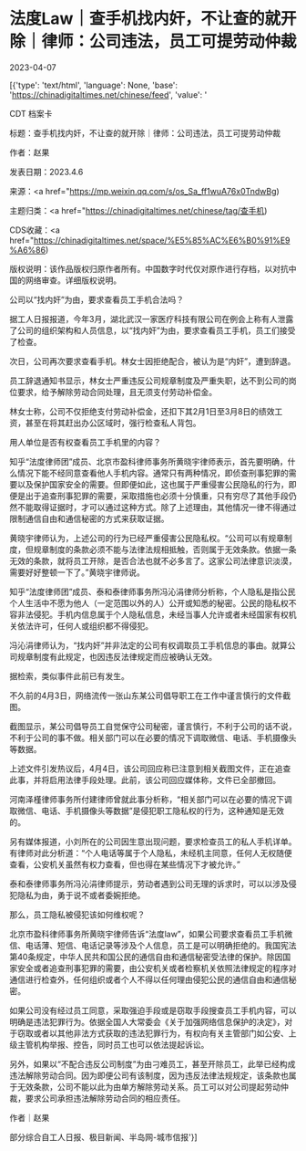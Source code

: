 # 法度Law｜查手机找内奸，不让查的就开除｜律师：公司违法，员工可提劳动仲裁

2023-04-07

[{'type': 'text/html', 'language': None, 'base': 'https://chinadigitaltimes.net/chinese/feed', 'value': '

CDT 档案卡

标题：查手机找内奸，不让查的就开除｜律师：公司违法，员工可提劳动仲裁

作者：赵果

发表日期：2023.4.6

来源：<a href="https://mp.weixin.qq.com/s/os_Sa_ff1wuA76x0TndwBg)

主题归类：<a href="https://chinadigitaltimes.net/chinese/tag/查手机)

CDS收藏：<a href="https://chinadigitaltimes.net/space/%E5%85%AC%E6%B0%91%E9%A6%86)

版权说明：该作品版权归原作者所有。中国数字时代仅对原作进行存档，以对抗中国的网络审查。详细版权说明。





公司以“找内奸”为由，要求查看员工手机合法吗？

据工人日报报道，今年3月，湖北武汉一家医疗科技有限公司在例会上称有人泄露了公司的组织架构和人员信息，以“找内奸”为由，要求查看员工手机，员工们接受了检查。

次日，公司再次要求查看手机。林女士因拒绝配合，被认为是“内奸”，遭到辞退。

员工辞退通知书显示，林女士严重违反公司规章制度及严重失职，达不到公司的岗位要求，给予解除劳动合同处理，且无须支付劳动补偿金。

林女士称，公司不仅拒绝支付劳动补偿金，还扣下其2月1日至3月8日的绩效工资，甚至在将其赶出办公区域时，强行检查私人背包。

用人单位是否有权查看员工手机里的内容？

知乎“法度律师团”成员、北京市盈科律师事务所黄晓宇律师表示，首先要明确，什么情况下能不经同意查看他人手机内容。通常只有两种情况，即侦查刑事犯罪的需要以及保护国家安全的需要。但即便如此，这也属于严重侵害公民隐私的行为，即便是出于追查刑事犯罪的需要，采取措施也必须十分慎重，只有穷尽了其他手段仍然不能取得证据时，才可以通过这种方式。除了上述理由，其他情况一律不得通过限制通信自由和通信秘密的方式来获取证据。

黄晓宇律师认为，上述公司的行为已经严重侵害公民隐私权。“公司可以有规章制度，但规章制度的条款必须不能与法律法规相抵触，否则属于无效条款。依据一条无效的条款，就将员工开除，是否合法也就不必多言了。这家公司法律意识淡漠，需要好好整顿一下了。”黄晓宇律师说。

知乎“法度律师团”成员、泰和泰律师事务所冯沁涓律师分析称，个人隐私是指公民个人生活中不愿为他人（一定范围以外的人）公开或知悉的秘密。公民的隐私权不容非法侵犯。手机内信息属于个人隐私信息，未经当事人允许或者未经国家有权机关依法许可，任何人或组织都不得侵犯。

冯沁涓律师认为，“找内奸”并非法定的公司有权调取员工手机信息的事由。就算公司规章制度有此规定，也因违反法律规定而应被确认无效。

据检索，类似事件此前已有发生。

不久前的4月3日，网络流传一张山东某公司倡导职工在工作中谨言慎行的文件截图。

截图显示，某公司倡导员工自觉保守公司秘密，谨言慎行，不利于公司的话不说，不利于公司的事不做。相关部门可以在必要的情况下调取微信、电话、手机摄像头等数据。

上述文件引发热议后，4月4日，该公司回应称已注意到相关截图文件，正在追查此事，并将启用法律手段处理。此前，该公司回应媒体称，文件已全部撤回。

河南泽槿律师事务所付建律师曾就此事分析称，“相关部门可以在必要的情况下调取微信、电话、手机摄像头等数据”是侵犯职工隐私权的行为，这种通知是无效的。

另有媒体报道，小刘所在的公司因生意出现问题，要求检查员工的私人手机详单。有律师对此分析道：“个人电话等属于个人隐私，未经机主同意，任何人无权随便查看，公安机关虽然有权力查看，但也得在某些情况下才被允许。”

泰和泰律师事务所冯沁涓律师提示，劳动者遇到公司无理的诉求时，可以以涉及侵犯隐私为由，勇于说不或者委婉拒绝。

那么，员工隐私被侵犯该如何维权呢？

北京市盈科律师事务所黄晓宇律师告诉“法度law”，如果公司要求查看员工手机微信、电话薄、短信、电话记录等涉及个人信息，员工是可以明确拒绝的。我国宪法第40条规定，中华人民共和国公民的通信自由和通信秘密受法律的保护。除因国家安全或者追查刑事犯罪的需要，由公安机关或者检察机关依照法律规定的程序对通信进行检查外，任何组织或者个人不得以任何理由侵犯公民的通信自由和通信秘密。

如果公司没有经过员工同意，采取强迫手段或是窃取手段搜查员工手机内容，可以明确是违法犯罪行为。依据全国人大常委会《关于加强网络信息保护的决定》，对于窃取或者以其他非法方式获取的违法犯罪行为，有权向有关主管部门如公安、上级主管机构举报、控告，同时员工也可以依法提起诉讼。

另外，如果以“不配合违反公司制度”为由刁难员工，甚至开除员工，此举已经构成违法解除劳动合同。因为即便公司有该制度，因为违反法律法规规定，该条款也属于无效条款，公司不能以此为由单方解除劳动关系。员工可以对公司提起劳动仲裁，要求公司承担违法解除劳动合同的相应责任。

作者｜赵果

部分综合自工人日报、极目新闻、半岛网-城市信报'}]